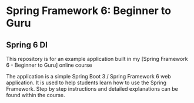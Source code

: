 # Spring Framework 6: Beginner to Guru
## Spring 6 DI
This repository is for an example application built in my [Spring Framework 6 - Beginner to Guru] online course

The application is a simple Spring Boot 3 / Spring Framework 6 web application. It is used to help students learn how
to use the Spring Framework. Step by step instructions and detailed explanations can be found within the course.
